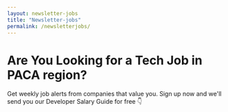 ```yaml
---
layout: newsletter-jobs
title: "Newsletter-jobs"
permalink: /newsletterjobs/
---
```


# Are You Looking for a Tech Job in PACA region?

Get weekly job alerts from companies that value you. Sign up now and we'll send you our Developer Salary Guide for free 👇

